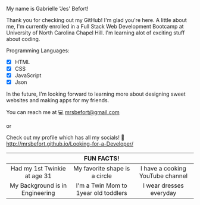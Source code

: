 <p align="center"><image-crop src="./images/IMG_7853.JPG"width="800" height="600">
</image-crop></p>


My name is Gabrielle 'Jes' Befort!

Thank you for checking out my GitHub! I'm glad you're here. A little about me, I'm currently enrolled in a Full Stack Web Development Bootcamp at University of North Carolina Chapel Hill. I'm learning alot of exciting stuff about coding. 

Programming Languages: 
- [x] HTML
- [x] CSS
- [x] JavaScript
- [x] Json

In the future, I'm looking forward to learning more about designing sweet websites and making apps for my friends. 

You can reach me at 💻 mrsbefort@gmail.com 

or 

Check out my profile which has all my socials! 🔗 http://mrsbefort.github.io/Looking-for-a-Developer/ 

| |FUN FACTS!| |
|:---:|:----:|:---:|
| Had my 1st Twinkie at age 31 | My favorite shape is a circle | I have a cooking YouTube channel |
| My Background is in Engineering | I'm a Twin Mom to 1year old toddlers|I wear dresses everyday|





